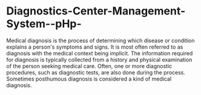 # Diagnostics-Center-Management-System--pHp-
Medical diagnosis is the process of determining which disease or condition explains a person's symptoms and signs. It is most often referred to as diagnosis with the medical context being implicit. The information required for diagnosis is typically collected from a history and physical examination of the person seeking medical care. Often, one or more diagnostic procedures, such as diagnostic tests, are also done during the process. Sometimes posthumous diagnosis is considered a kind of medical diagnosis.

